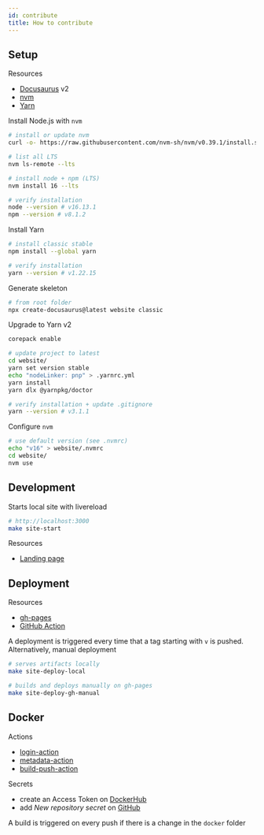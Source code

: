 ```yaml
---
id: contribute
title: How to contribute
---
```


## Setup

Resources

* [Docusaurus](https://docusaurus.io) v2
* [nvm](https://github.com/nvm-sh/nvm)
* [Yarn](https://classic.yarnpkg.com/lang/en)

Install Node.js with `nvm`

```bash
# install or update nvm
curl -o- https://raw.githubusercontent.com/nvm-sh/nvm/v0.39.1/install.sh | bash

# list all LTS
nvm ls-remote --lts

# install node + npm (LTS)
nvm install 16 --lts

# verify installation
node --version # v16.13.1
npm --version # v8.1.2
```

Install Yarn

```bash
# install classic stable
npm install --global yarn

# verify installation
yarn --version # v1.22.15
```

Generate skeleton

```bash
# from root folder
npx create-docusaurus@latest website classic
```

Upgrade to Yarn v2

```bash
corepack enable

# update project to latest
cd website/
yarn set version stable
echo "nodeLinker: pnp" > .yarnrc.yml
yarn install
yarn dlx @yarnpkg/doctor

# verify installation + update .gitignore
yarn --version # v3.1.1
```

Configure `nvm`

```bash
# use default version (see .nvmrc)
echo "v16" > website/.nvmrc
cd website/
nvm use
```

## Development

Starts local site with livereload

```bash
# http://localhost:3000
make site-start
```

Resources

* [Landing page](https://stackoverflow.com/questions/58665817/redirect-to-docs-from-landing-page-in-docusaurus-v2)

## Deployment

Resources

* [gh-pages](https://docusaurus.io/docs/deployment#deploying-to-github-pages)
* [GitHub Action](https://github.com/peaceiris/actions-gh-pages#%EF%B8%8F-docusaurus)

A deployment is triggered every time that a tag starting with `v` is pushed. Alternatively, manual deployment

```bash
# serves artifacts locally
make site-deploy-local

# builds and deploys manually on gh-pages
make site-deploy-gh-manual
```

## Docker

Actions

* [login-action](https://github.com/docker/login-action)
* [metadata-action](https://github.com/docker/metadata-action)
* [build-push-action](https://github.com/docker/build-push-action)

Secrets
* create an Access Token on [DockerHub](https://hub.docker.com/settings/security)
* add *New repository secret* on [GitHub](https://github.com/niqdev/strawhatsec/settings/secrets/actions)

A build is triggered on every push if there is a change in the `docker` folder
